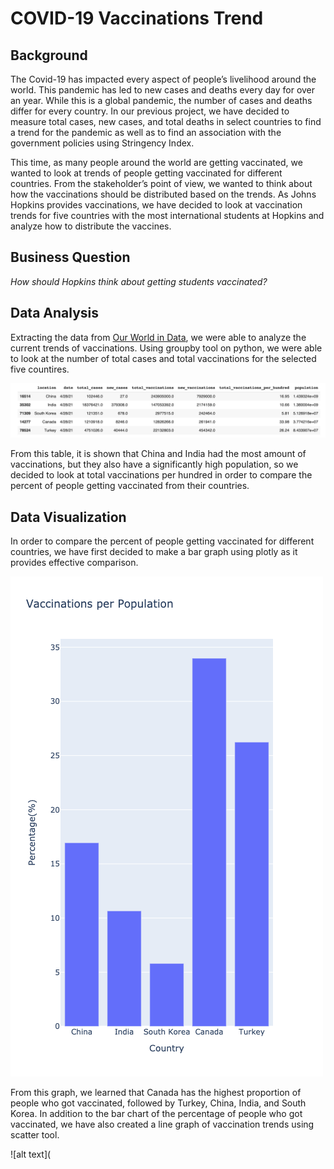 # COVID-19 Vaccinations Trend

## Background
The Covid-19 has impacted every aspect of people’s livelihood around the world. This pandemic has led to new cases and deaths every day for over an year. While this is a global pandemic, the number of cases and deaths differ for every country. In our previous project, we have decided to measure total cases, new cases, and total deaths in select countries to find a trend for the pandemic as well as to find an association with the government policies using Stringency Index.

This time, as many people around the world are getting vaccinated, we wanted to look at trends of people getting vaccinated for different countries. From the stakeholder’s point of view, we wanted to think about how the vaccinations should be distributed based on the trends. As Johns Hopkins provides vaccinations, we have decided to look at vaccination trends for five countries with the most international students at Hopkins and analyze how to distribute the vaccines. 
 
## Business Question
  _How should Hopkins think about getting students vaccinated?_
  
## Data Analysis
Extracting the data from [Our World in Data](https://ourworldindata.org/covid-vaccinations), we were able to analyze the current trends of vaccinations. Using groupby tool on python, we were able to look at the number of total cases and total vaccinations for the selected five countires. 

![alt text](https://github.com/justinjiholee/covid-trend/blob/main/Python%20Data.png)

From this table, it is shown that China and India had the most amount of vaccinations, but they also have a significantly high population, so we decided to look at total vaccinations per hundred in order to compare the percent of people getting vaccinated from their countries. 

## Data Visualization

In order to compare the percent of people getting vaccinated for different countries, we have first decided to make a bar graph using plotly as it provides effective comparison.

![alt text](https://github.com/justinjiholee/covid-trend/blob/main/Vaccinations%20per%20Population.png)

From this graph, we learned that Canada has the highest proportion of people who got vaccinated, followed by Turkey, China, India, and South Korea. In addition to the bar chart of the percentage of people who got vaccinated, we have also created a line graph of vaccination trends using scatter tool. 

![alt text](
